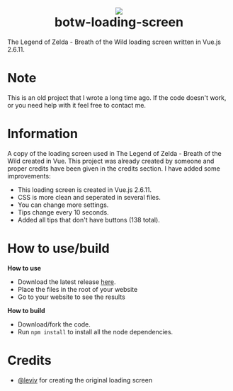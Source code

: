 <h1 align="center">
  <img src='https://cdn.shogunate.tools/assets/logo/png/Almighty_Shogun_Stars_Thick_Small.png'>
  <br>botw-loading-screen</br>
</h1>

The Legend of Zelda - Breath of the Wild loading screen written in Vue.js 2.6.11.

# Note
This is an old project that I wrote a long time ago. If the code doesn't work, or you need help with it feel free to contact me.

# Information
A copy of the loading screen used in The Legend of Zelda - Breath of the Wild created in Vue. This project was already created by someone and proper credits have been given in the credits section. I have added some improvements:

- This loading screen is created in Vue.js 2.6.11.
- CSS is more clean and seperated in several files.
- You can change more settings.
- Tips change every 10 seconds.
- Added all tips that don't have buttons (138 total).

# How to use/build
**How to use**
- Download the latest release [here](//github.com/Almighty-Shogun/botw-loading-screen/releases/latest).
- Place the files in the root of your website
- Go to your website to see the results

**How to build**
- Download/fork the code.
- Run `npm install` to install all the node dependencies.

# Credits
- [@leviv](//github.com/leviv) for creating the original loading screen